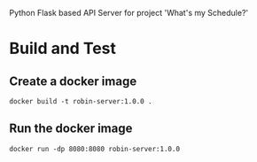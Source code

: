 Python Flask based API Server for project 'What's my Schedule?'

# Build and Test

## Create a docker image

`docker build -t robin-server:1.0.0 .`

## Run the docker image

`docker run -dp 8080:8080 robin-server:1.0.0`
